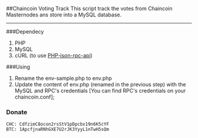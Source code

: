##Chaincoin Voting Track
This script track the votes from Chaincoin Masternodes ans store into a MySQL database.

----------
###Dependecy
1.  PHP
2.  MySQL
3.  cURL (to use [PHP-json-rpc-api](https://github.com/lubuzzo/chaincoin-php-api "json-rpc-api"))

###Using

 1. Rename the env-sample.php to env.php
 2. Update the content of env.php (renamed in the previous step) with the MySQL and RPC's credentials [You can find RPC's credentials on your chaincoin.conf];

### Donate
    CHC: CdfzimC8ocon2rsStV1pDpcbx19n6K5cYF
    BTC: 1ApcfjnaRNhGXE7U2rJK3YyyL1nTwH5sQm

